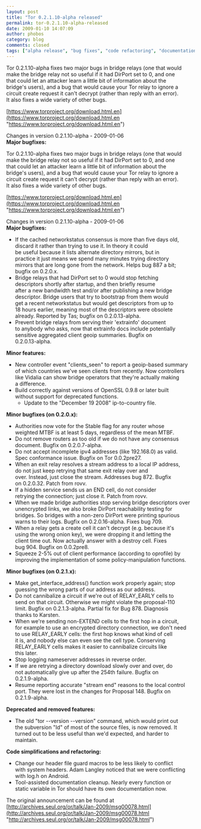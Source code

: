 ```yaml
---
layout: post
title: "Tor 0.2.1.10-alpha released"
permalink: tor-0.2.1.10-alpha-released
date: 2009-01-10 14:07:09
author: phobos
category: blog
comments: closed
tags: ["alpha release", "bug fixes", "code refactoring", "documentation"]
---
```


Tor 0.2.1.10-alpha fixes two major bugs in bridge relays (one that would  
 make the bridge relay not so useful if it had DirPort set to 0, and one  
 that could let an attacker learn a little bit of information about the  
 bridge's users), and a bug that would cause your Tor relay to ignore a  
 circuit create request it can't decrypt (rather than reply with an error).  
 It also fixes a wide variety of other bugs.

[https://www.torproject.org/download.html.en](https://www.torproject.org/download.html.en "https://www.torproject.org/download.html.en")

Changes in version 0.2.1.10-alpha - 2009-01-06  
 **Major bugfixes:**

<!-- more -->

Tor 0.2.1.10-alpha fixes two major bugs in bridge relays (one that would  
 make the bridge relay not so useful if it had DirPort set to 0, and one  
 that could let an attacker learn a little bit of information about the  
 bridge's users), and a bug that would cause your Tor relay to ignore a  
 circuit create request it can't decrypt (rather than reply with an error).  
 It also fixes a wide variety of other bugs.

[https://www.torproject.org/download.html.en](https://www.torproject.org/download.html.en "https://www.torproject.org/download.html.en")

Changes in version 0.2.1.10-alpha - 2009-01-06  
 **Major bugfixes:**

-   If the cached networkstatus consensus is more than five days old,  
     discard it rather than trying to use it. In theory it could  
     be useful because it lists alternate directory mirrors, but in  
     practice it just means we spend many minutes trying directory  
     mirrors that are long gone from the network. Helps bug 887 a bit;  
     bugfix on 0.2.0.x.
-   Bridge relays that had DirPort set to 0 would stop fetching  
     descriptors shortly after startup, and then briefly resume  
     after a new bandwidth test and/or after publishing a new bridge  
     descriptor. Bridge users that try to bootstrap from them would  
     get a recent networkstatus but would get descriptors from up to  
     18 hours earlier, meaning most of the descriptors were obsolete  
     already. Reported by Tas; bugfix on 0.2.0.13-alpha.
-   Prevent bridge relays from serving their 'extrainfo' document  
     to anybody who asks, now that extrainfo docs include potentially  
     sensitive aggregated client geoip summaries. Bugfix on  
     0.2.0.13-alpha.

**Minor features:**

-   New controller event "clients\_seen" to report a geoip-based summary  
     of which countries we've seen clients from recently. Now controllers  
     like Vidalia can show bridge operators that they're actually making  
     a difference.
-   Build correctly against versions of OpenSSL 0.9.8 or later built  
     without support for deprecated functions.  
     - Update to the "December 19 2008" ip-to-country file.

**Minor bugfixes (on 0.2.0.x):**

-   Authorities now vote for the Stable flag for any router whose  
     weighted MTBF is at least 5 days, regardless of the mean MTBF.
-   Do not remove routers as too old if we do not have any consensus  
     document. Bugfix on 0.2.0.7-alpha.
-   Do not accept incomplete ipv4 addresses (like 192.168.0) as valid.  
     Spec conformance issue. Bugfix on Tor 0.0.2pre27.
-   When an exit relay resolves a stream address to a local IP address,  
     do not just keep retrying that same exit relay over and  
     over. Instead, just close the stream. Addresses bug 872. Bugfix  
     on 0.2.0.32. Patch from rovv.
-   If a hidden service sends us an END cell, do not consider  
     retrying the connection; just close it. Patch from rovv.
-   When we made bridge authorities stop serving bridge descriptors over  
     unencrypted links, we also broke DirPort reachability testing for  
     bridges. So bridges with a non-zero DirPort were printing spurious  
     warns to their logs. Bugfix on 0.2.0.16-alpha. Fixes bug 709.
-   When a relay gets a create cell it can't decrypt (e.g. because it's  
     using the wrong onion key), we were dropping it and letting the  
     client time out. Now actually answer with a destroy cell. Fixes  
     bug 904. Bugfix on 0.0.2pre8.
-   Squeeze 2-5% out of client performance (according to oprofile) by  
     improving the implementation of some policy-manipulation functions.

**Minor bugfixes (on 0.2.1.x):**

-   Make get\_interface\_address() function work properly again; stop  
     guessing the wrong parts of our address as our address.
-   Do not cannibalize a circuit if we're out of RELAY\_EARLY cells to  
     send on that circuit. Otherwise we might violate the proposal-110  
     limit. Bugfix on 0.2.1.3-alpha. Partial fix for Bug 878. Diagnosis  
     thanks to Karsten.
-   When we're sending non-EXTEND cells to the first hop in a circuit,  
     for example to use an encrypted directory connection, we don't need  
     to use RELAY\_EARLY cells: the first hop knows what kind of cell  
     it is, and nobody else can even see the cell type. Conserving  
     RELAY\_EARLY cells makes it easier to cannibalize circuits like  
     this later.
-   Stop logging nameserver addresses in reverse order.
-   If we are retrying a directory download slowly over and over, do  
     not automatically give up after the 254th failure. Bugfix on  
     0.2.1.9-alpha.
-   Resume reporting accurate "stream end" reasons to the local control  
     port. They were lost in the changes for Proposal 148. Bugfix on  
     0.2.1.9-alpha.

**Deprecated and removed features:**

-   The old "tor --version --version" command, which would print out  
     the subversion "Id" of most of the source files, is now removed. It  
     turned out to be less useful than we'd expected, and harder to  
     maintain.

**Code simplifications and refactoring:**

-   Change our header file guard macros to be less likely to conflict  
     with system headers. Adam Langley noticed that we were conflicting  
     with log.h on Android.
-   Tool-assisted documentation cleanup. Nearly every function or  
     static variable in Tor should have its own documentation now.

The original announcement can be found at [http://archives.seul.org/or/talk/Jan-2009/msg00078.html](http://archives.seul.org/or/talk/Jan-2009/msg00078.html "http://archives.seul.org/or/talk/Jan-2009/msg00078.html")
